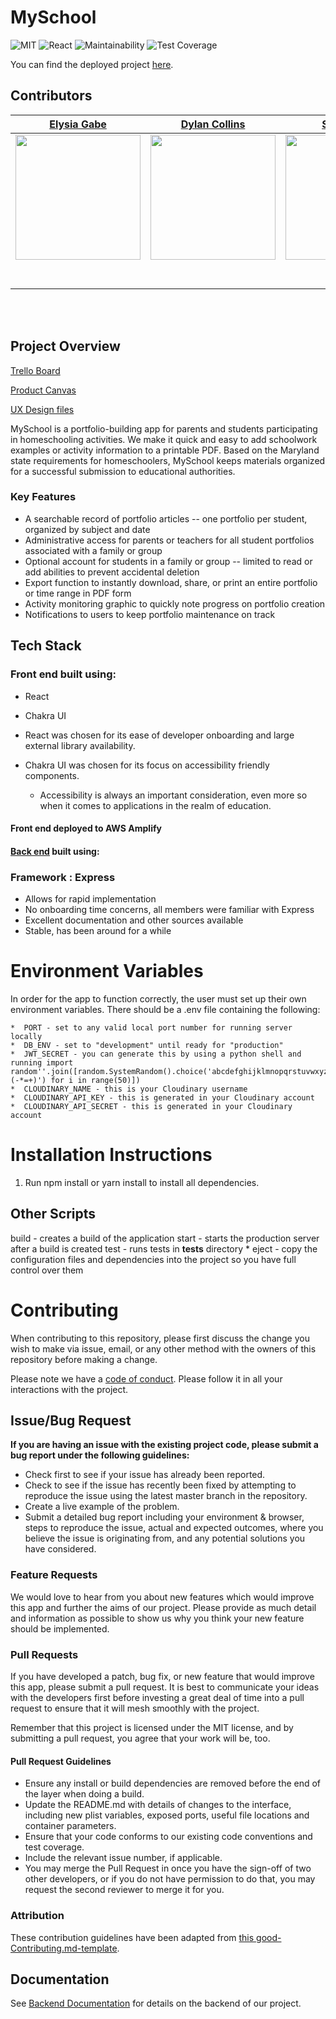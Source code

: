 # MySchool
![MIT](https://img.shields.io/packagist/l/doctrine/orm.svg)
![React](https://img.shields.io/badge/react-v16.7.0--alpha.2-blue.svg)
![Maintainability](https://api.codeclimate.com/v1/badges/6f9a7f7c33c8b6f27b3e/maintainability)
![Test Coverage](https://api.codeclimate.com/v1/badges/6f9a7f7c33c8b6f27b3e/test_coverage)


You can find the deployed project [here](https://master.d1t4t6k77hfkhl.amplifyapp.com/).

## Contributors


|                                       [Elysia Gabe](https://github.com/elysiagabe)                                        |                                       [Dylan Collins](https://github.com/dylan17th)                                        |                                       [Sara Reidy](https://github.com/reidysj)                                        |                                       [Marc Dandoy](https://github.com/MD412)                                        |                                       [Katrina Hernandez](https://github.com/abqkatrina)                                        |
| :-----------------------------------------------------------------------------------------------------------: | :-----------------------------------------------------------------------------------------------------------: | :-----------------------------------------------------------------------------------------------------------: | :-----------------------------------------------------------------------------------------------------------: | :-----------------------------------------------------------------------------------------------------------: |
|                      [<img src="https://ca.slack-edge.com/ESZCHB482-W0123RSB89M-5652347e0f72-512" width = "200" />](https://github.com/elysiagabe)                       |                      [<img src="https://ca.slack-edge.com/ESZCHB482-W012BRRS6B0-9da44ed2172e-512" width = "200" />](https://github.com/dylan17th)                       |                      [<img src="https://ca.slack-edge.com/ESZCHB482-W012H6RR32R-59d396a2c11b-512" width = "200" />](https://github.com/reidysj)                       |                      [<img src="https://ca.slack-edge.com/ESZCHB482-W012X6SE2CR-e180dcd347e7-512" width = "200" />](https://github.com/MD412)                       |                      [<img src="https://ca.slack-edge.com/ESZCHB482-W0123RRCX0F-117b2e41f058-512" width = "200" />](https://github.com/abqkatrina)                       |
|                 [<img src="https://github.com/favicon.ico" width="15"> ](https://github.com/elysiagabe)                 |            [<img src="https://github.com/favicon.ico" width="15"> ](https://github.com/dylan17th)             |           [<img src="https://github.com/favicon.ico" width="15"> ](https://github.com/reidysj)            |          [<img src="https://github.com/favicon.ico" width="15"> ](https://github.com/MD412)           |            [<img src="https://github.com/favicon.ico" width="15"> ](https://github.com/abqkatrina)             |
| [ <img src="https://static.licdn.com/sc/h/al2o9zrvru7aqj8e1x2rzsrca" width="15"> ](https://www.linkedin.com/in/elysia-gabe-a173bbb1/) | [ <img src="https://static.licdn.com/sc/h/al2o9zrvru7aqj8e1x2rzsrca" width="15"> ](https://www.linkedin.com/) | [ <img src="https://static.licdn.com/sc/h/al2o9zrvru7aqj8e1x2rzsrca" width="15"> ](https://www.linkedin.com/) | [ <img src="https://static.licdn.com/sc/h/al2o9zrvru7aqj8e1x2rzsrca" width="15"> ](https://www.linkedin.com/) | [ <img src="https://static.licdn.com/sc/h/al2o9zrvru7aqj8e1x2rzsrca" width="15"> ](https://www.linkedin.com/abqkatrina) |

<br>
<br>

## Project Overview

[Trello Board](https://trello.com/b/WYUdZyhy/labs24-myschool)

[Product Canvas](https://www.notion.so/MySchool-6aef93cf287145198bba482c3fd59dbd)

[UX Design files](https://www.figma.com/file/Sgu1fXMYuWxf7leP5I0NAg/My-School-Marc?node-id=122%3A2) 

MySchool is a portfolio-building app for parents and students participating in homeschooling activities. We make it quick and easy to add schoolwork examples or activity information to a printable PDF. Based on the Maryland state requirements for homeschoolers, MySchool keeps materials organized for a successful submission to educational authorities. 


### Key Features

-    A searchable record of portfolio articles -- one portfolio per student, organized by subject and date
-    Administrative access for parents or teachers for all student portfolios associated with a family or group
-    Optional account for students in a family or group -- limited to read or add abilities to prevent accidental deletion
-    Export function to instantly download, share, or print an entire portfolio or time range in PDF form
-    Activity monitoring graphic to quickly note progress on portfolio creation
-    Notifications to users to keep portfolio maintenance on track

## Tech Stack

### Front end built using:
-   React
-   Chakra UI

-    React was chosen for its ease of developer onboarding and large external library availability.
-   Chakra UI was chosen for its focus on accessibility friendly components.
    -   Accessibility is always an important consideration, even more so when it comes to applications in the realm of education.


#### Front end deployed to AWS Amplify

#### [Back end](https://my-school-v1.herokuapp.com/) built using:

### Framework : Express
-    Allows for rapid implementation
-    No onboarding time concerns, all members were familiar with Express
-    Excellent documentation and other sources available
-    Stable, has been around for a while

<!-- # APIs

## 2️⃣ Authentication API here

🚫Replace text below with a description of the API

Water's like me. It's laaazy ... Boy, it always looks for the easiest way to do things A little happy sunlight shining through there. Let all these little things happen. Don't fight them. Learn to use them. Even the worst thing we can do here is good. -->

# Environment Variables

In order for the app to function correctly, the user must set up their own environment variables. There should be a .env file containing the following:

    *  PORT - set to any valid local port number for running server locally
    *  DB_ENV - set to "development" until ready for "production"
    *  JWT_SECRET - you can generate this by using a python shell and running import random''.join([random.SystemRandom().choice('abcdefghijklmnopqrstuvwxyz0123456789!@#\$%^&amp;*(-*=+)') for i in range(50)])
    *  CLOUDINARY_NAME - this is your Cloudinary username
    *  CLOUDINARY_API_KEY - this is generated in your Cloudinary account
    *  CLOUDINARY_API_SECRET - this is generated in your Cloudinary account
   

<!-- # 4️⃣ Testing

🚫Document what you used for testing and why -->

# Installation Instructions

1. Run npm install or yarn install to install all dependencies.

## Other Scripts

build - creates a build of the application
start - starts the production server after a build is created
test - runs tests in **tests** directory \* eject - copy the configuration files and dependencies into the project so you have full control over them

# Contributing

When contributing to this repository, please first discuss the change you wish to make via issue, email, or any other method with the owners of this repository before making a change.

Please note we have a [code of conduct](./CODE_OF_CONDUCT.md). Please follow it in all your interactions with the project.

## Issue/Bug Request
   
 **If you are having an issue with the existing project code, please submit a bug report under the following guidelines:**
 - Check first to see if your issue has already been reported.
 - Check to see if the issue has recently been fixed by attempting to reproduce the issue using the latest master branch in the repository.
 - Create a live example of the problem.
 - Submit a detailed bug report including your environment & browser, steps to reproduce the issue, actual and expected outcomes,  where you believe the issue is originating from, and any potential solutions you have considered.

### Feature Requests

We would love to hear from you about new features which would improve this app and further the aims of our project. Please provide as much detail and information as possible to show us why you think your new feature should be implemented.

### Pull Requests

If you have developed a patch, bug fix, or new feature that would improve this app, please submit a pull request. It is best to communicate your ideas with the developers first before investing a great deal of time into a pull request to ensure that it will mesh smoothly with the project.

Remember that this project is licensed under the MIT license, and by submitting a pull request, you agree that your work will be, too.

#### Pull Request Guidelines

- Ensure any install or build dependencies are removed before the end of the layer when doing a build.
- Update the README.md with details of changes to the interface, including new plist variables, exposed ports, useful file locations and container parameters.
- Ensure that your code conforms to our existing code conventions and test coverage.
- Include the relevant issue number, if applicable.
- You may merge the Pull Request in once you have the sign-off of two other developers, or if you do not have permission to do that, you may request the second reviewer to merge it for you.

### Attribution

These contribution guidelines have been adapted from [this good-Contributing.md-template](https://gist.github.com/PurpleBooth/b24679402957c63ec426).

## Documentation

See [Backend Documentation](https://github.com/Lambda-School-Labs/My-School-BE-/edit/master/README.md) for details on the backend of our project.

